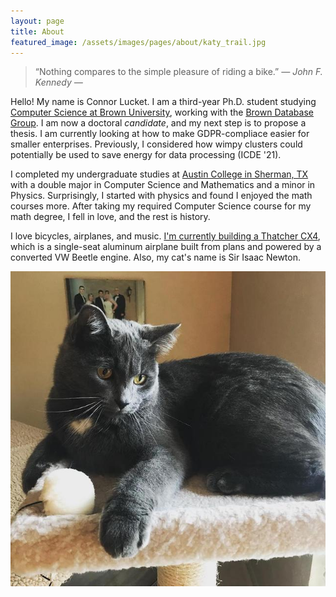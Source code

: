 ```yaml
---
layout: page
title: About
featured_image: /assets/images/pages/about/katy_trail.jpg
---
```


>“Nothing compares to the simple pleasure of riding a bike.” <cite>― John F. Kennedy ―</cite>

Hello!
My name is Connor Lucket.
I am a third-year Ph.D. student studying [Computer Science at Brown University](https://cs.brown.edu/), working with the [Brown Database Group](https://brownbigdata.github.io/).
I am now a doctoral *candidate*, and my next step is to propose a thesis.
I am currently looking at how to make GDPR-compliace easier for smaller enterprises.
Previously, I considered how wimpy clusters could potentially be used to save energy for data processing (ICDE '21).

I completed my undergraduate studies at [Austin College in Sherman, TX](https://www.austincollege.edu/) with a double major in Computer Science and Mathematics and a minor in Physics.
Surprisingly, I started with physics and found I enjoyed the math courses more.
After taking my required Computer Science course for my math degree, I fell in love, and the rest is history.

I love bicycles, airplanes, and music.
[I'm currently building a Thatcher CX4](https://connorcx4.wordpress.com), which is a single-seat aluminum airplane built from plans and powered by a converted VW Beetle engine.
Also, my cat's name is Sir Isaac Newton.

![Sir Isaac Newton](/assets/images/pages/about/newton.jpg)
